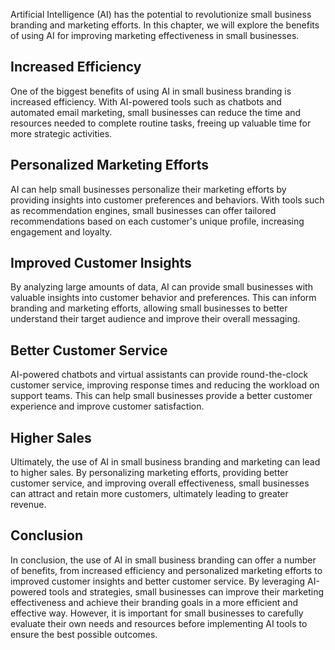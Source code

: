 

Artificial Intelligence (AI) has the potential to revolutionize small business branding and marketing efforts. In this chapter, we will explore the benefits of using AI for improving marketing effectiveness in small businesses.

Increased Efficiency
--------------------

One of the biggest benefits of using AI in small business branding is increased efficiency. With AI-powered tools such as chatbots and automated email marketing, small businesses can reduce the time and resources needed to complete routine tasks, freeing up valuable time for more strategic activities.

Personalized Marketing Efforts
------------------------------

AI can help small businesses personalize their marketing efforts by providing insights into customer preferences and behaviors. With tools such as recommendation engines, small businesses can offer tailored recommendations based on each customer's unique profile, increasing engagement and loyalty.

Improved Customer Insights
--------------------------

By analyzing large amounts of data, AI can provide small businesses with valuable insights into customer behavior and preferences. This can inform branding and marketing efforts, allowing small businesses to better understand their target audience and improve their overall messaging.

Better Customer Service
-----------------------

AI-powered chatbots and virtual assistants can provide round-the-clock customer service, improving response times and reducing the workload on support teams. This can help small businesses provide a better customer experience and improve customer satisfaction.

Higher Sales
------------

Ultimately, the use of AI in small business branding and marketing can lead to higher sales. By personalizing marketing efforts, providing better customer service, and improving overall effectiveness, small businesses can attract and retain more customers, ultimately leading to greater revenue.

Conclusion
----------

In conclusion, the use of AI in small business branding can offer a number of benefits, from increased efficiency and personalized marketing efforts to improved customer insights and better customer service. By leveraging AI-powered tools and strategies, small businesses can improve their marketing effectiveness and achieve their branding goals in a more efficient and effective way. However, it is important for small businesses to carefully evaluate their own needs and resources before implementing AI tools to ensure the best possible outcomes.
